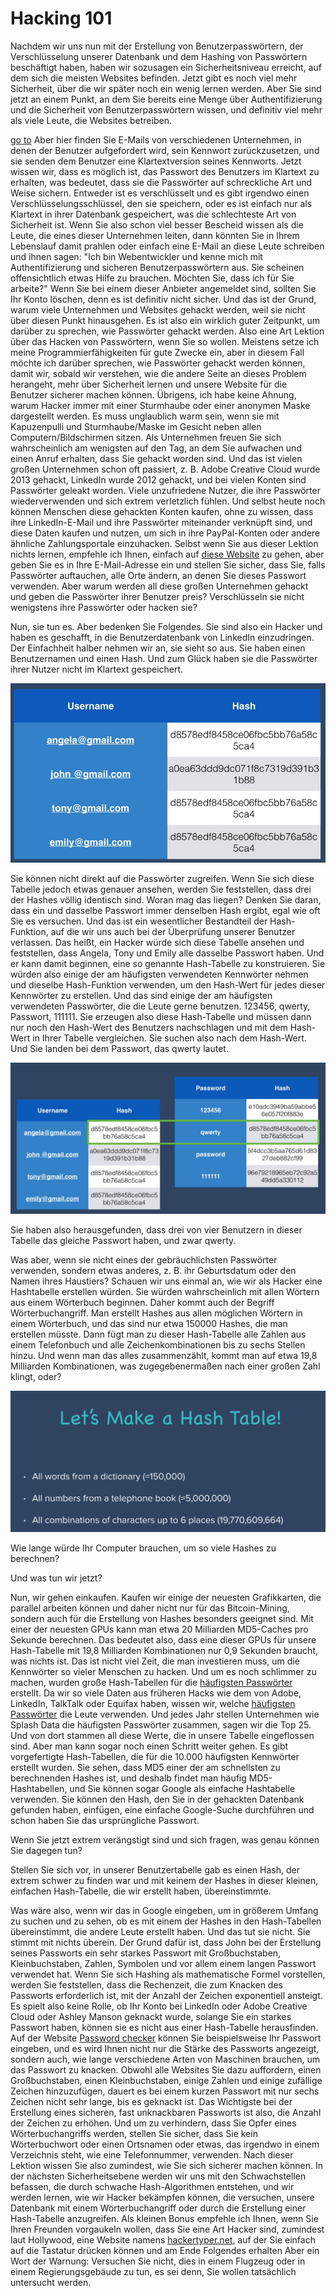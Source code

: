 # Hacking 101

Nachdem wir uns nun mit der Erstellung von Benutzerpasswörtern, der Verschlüsselung unserer Datenbank und dem Hashing von Passwörtern beschäftigt haben, haben wir sozusagen ein Sicherheitsniveau erreicht, auf dem sich die meisten Websites befinden. Jetzt gibt es noch viel mehr Sicherheit, über die wir später noch ein wenig lernen werden. Aber Sie sind jetzt an einem Punkt, an dem Sie bereits eine Menge über Authentifizierung und die Sicherheit von Benutzerpasswörtern wissen, und definitiv viel mehr als viele Leute, die Websites betreiben.

[go to](https://plaintextoffenders.com/)
Aber hier finden Sie E-Mails von verschiedenen Unternehmen, in denen der Benutzer aufgefordert wird, sein Kennwort zurückzusetzen, und sie senden dem Benutzer eine Klartextversion seines Kennworts. Jetzt wissen wir, dass es möglich ist, das Passwort des Benutzers im Klartext zu erhalten, was bedeutet, dass sie die Passwörter auf schreckliche Art und Weise sichern. Entweder ist es verschlüsselt und es gibt irgendwo einen Verschlüsselungsschlüssel, den sie speichern, oder es ist einfach nur als Klartext in ihrer Datenbank gespeichert, was die schlechteste Art von Sicherheit ist. Wenn Sie also schon viel besser Bescheid wissen als die Leute, die eines dieser Unternehmen leiten, dann könnten Sie in Ihrem Lebenslauf damit prahlen oder einfach eine E-Mail an diese Leute schreiben und ihnen sagen: "Ich bin Webentwickler und kenne mich mit Authentifizierung und sicheren Benutzerpasswörtern aus. Sie scheinen offensichtlich etwas Hilfe zu brauchen. Möchten Sie, dass ich für Sie arbeite?"
Wenn Sie bei einem dieser Anbieter angemeldet sind, sollten Sie Ihr Konto löschen, denn es ist definitiv nicht sicher. Und das ist der Grund, warum viele Unternehmen und Websites gehackt werden, weil sie nicht über diesen Punkt hinausgehen. Es ist also ein wirklich guter Zeitpunkt, um darüber zu sprechen, wie Passwörter gehackt werden. Also eine Art Lektion über das Hacken von Passwörtern, wenn Sie so wollen. Meistens setze ich meine Programmierfähigkeiten für gute Zwecke ein, aber in diesem Fall möchte ich darüber sprechen, wie Passwörter gehackt werden können, damit wir, sobald wir verstehen, wie die andere Seite an dieses Problem herangeht, mehr über Sicherheit lernen und unsere Website für die Benutzer sicherer machen können. Übrigens, ich habe keine Ahnung, warum Hacker immer mit einer Sturmhaube oder einer anonymen Maske dargestellt werden. Es muss unglaublich warm sein, wenn sie mit Kapuzenpulli und Sturmhaube/Maske im Gesicht neben allen Computern/Bildschirmen sitzen. Als Unternehmen freuen Sie sich wahrscheinlich am wenigsten auf den Tag, an dem Sie aufwachen und einen Anruf erhalten, dass Sie gehackt worden sind. Und das ist vielen großen Unternehmen schon oft passiert, z. B. Adobe Creative Cloud wurde 2013 gehackt, LinkedIn wurde 2012 gehackt, und bei vielen Konten sind Passwörter geleakt worden. Viele unzufriedene Nutzer, die ihre Passwörter wiederverwenden und sich extrem verletzlich fühlen. Und selbst heute noch können Menschen diese gehackten Konten kaufen, ohne zu wissen, dass ihre LinkedIn-E-Mail und ihre Passwörter miteinander verknüpft sind, und diese Daten kaufen und nutzen, um sich in ihre PayPal-Konten oder andere ähnliche Zahlungsportale einzuhacken. Selbst wenn Sie aus dieser Lektion nichts lernen, empfehle ich Ihnen, einfach auf [diese Website](https://haveibeenpwned.com/) zu gehen, aber geben Sie es in Ihre E-Mail-Adresse ein und stellen Sie sicher, dass Sie, falls Passwörter auftauchen, alle Orte ändern, an denen Sie dieses Passwort verwenden. Aber warum werden all diese großen Unternehmen gehackt und geben die Passwörter ihrer Benutzer preis? Verschlüsseln sie nicht wenigstens ihre Passwörter oder hacken sie?

Nun, sie tun es. Aber bedenken Sie Folgendes. Sie sind also ein Hacker und haben es geschafft, in die Benutzerdatenbank von LinkedIn einzudringen. Der Einfachheit halber nehmen wir an, sie sieht so aus. Sie haben einen Benutzernamen und einen Hash. Und zum Glück haben sie die Passwörter ihrer Nutzer nicht im Klartext gespeichert.

![hashed](./images/hashed.png)

Sie können nicht direkt auf die Passwörter zugreifen. Wenn Sie sich diese Tabelle jedoch etwas genauer ansehen, werden Sie feststellen, dass drei der Hashes völlig identisch sind. Woran mag das liegen? Denken Sie daran, dass ein und dasselbe Passwort immer denselben Hash ergibt, egal wie oft Sie es versuchen. Und das ist ein wesentlicher Bestandteil der Hash-Funktion, auf die wir uns auch bei der Überprüfung unserer Benutzer verlassen. Das heißt, ein Hacker würde sich diese Tabelle ansehen und feststellen, dass Angela, Tony und Emily alle dasselbe Passwort haben. Und er kann damit beginnen, eine so genannte Hash-Tabelle zu konstruieren. Sie würden also einige der am häufigsten verwendeten Kennwörter nehmen und dieselbe Hash-Funktion verwenden, um den Hash-Wert für jedes dieser Kennwörter zu erstellen. Und das sind einige der am häufigsten verwendeten Passwörter, die die Leute gerne benutzen. 123456, qwerty, Passwort, 111111. Sie erzeugen also diese Hash-Tabelle und müssen dann nur noch den Hash-Wert des Benutzers nachschlagen und mit dem Hash-Wert in Ihrer Tabelle vergleichen. Sie suchen also nach dem Hash-Wert. Und Sie landen bei dem Passwort, das qwerty lautet.

![comparison](./images/comparing-hash.png)

Sie haben also herausgefunden, dass drei von vier Benutzern in dieser Tabelle das gleiche Passwort haben, und zwar qwerty.

Was aber, wenn sie nicht eines der gebräuchlichsten Passwörter verwenden, sondern etwas anderes, z. B. ihr Geburtsdatum oder den Namen ihres Haustiers? Schauen wir uns einmal an, wie wir als Hacker eine Hashtabelle erstellen würden. Sie würden wahrscheinlich mit allen Wörtern aus einem Wörterbuch beginnen. Daher kommt auch der Begriff Wörterbuchangriff. Man erstellt Hashes aus allen möglichen Wörtern in einem Wörterbuch, und das sind nur etwa 150000 Hashes, die man erstellen müsste. Dann fügt man zu dieser Hash-Tabelle alle Zahlen aus einem Telefonbuch und alle Zeichenkombinationen bis zu sechs Stellen hinzu. Und wenn man das alles zusammenzählt, kommt man auf etwa 19,8 Milliarden Kombinationen, was zugegebenermaßen nach einer großen Zahl klingt, oder?

![hash-table](./images/hash-table.png)

Wie lange würde Ihr Computer brauchen, um so viele Hashes zu berechnen?

Und was tun wir jetzt?

Nun, wir gehen einkaufen. Kaufen wir einige der neuesten Grafikkarten, die parallel arbeiten können und daher nicht nur für das Bitcoin-Mining, sondern auch für die Erstellung von Hashes besonders geeignet sind. Mit einer der neuesten GPUs kann man etwa 20 Milliarden MD5-Caches pro Sekunde berechnen. Das bedeutet also, dass eine dieser GPUs für unsere Hash-Tabelle mit 19,8 Milliarden Kombinationen nur 0,9 Sekunden braucht, was nichts ist. Das ist nicht viel Zeit, die man investieren muss, um die Kennwörter so vieler Menschen zu hacken. Und um es noch schlimmer zu machen, wurden große Hash-Tabellen für die [häufigsten Passwörter](https://en.wikipedia.org/wiki/List_of_the_most_common_passwords) erstellt. Da wir so viele Daten aus früheren Hacks wie dem von Adobe, LinkedIn, TalkTalk oder Equifax haben, wissen wir, welche [häufigsten Passwörter](https://www.passwordrandom.com/most-popular-passwords) die Leute verwenden. Und jedes Jahr stellen Unternehmen wie Splash Data die häufigsten Passwörter zusammen, sagen wir die Top 25. Und von dort stammen all diese Werte, die in unsere Tabelle eingeflossen sind. Aber man kann sogar noch einen Schritt weiter gehen. Es gibt vorgefertigte Hash-Tabellen, die für die 10.000 häufigsten Kennwörter erstellt wurden. Sie sehen, dass MD5 einer der am schnellsten zu berechnenden Hashes ist, und deshalb findet man häufig MD5-Hashtabellen, und Sie können sogar Google als einfache Hashtabelle verwenden. Sie können den Hash, den Sie in der gehackten Datenbank gefunden haben, einfügen, eine einfache Google-Suche durchführen und schon haben Sie das ursprüngliche Passwort.

Wenn Sie jetzt extrem verängstigt sind und sich fragen, was genau können Sie dagegen tun?

Stellen Sie sich vor, in unserer Benutzertabelle gab es einen Hash, der extrem schwer zu finden war und mit keinem der Hashes in dieser kleinen, einfachen Hash-Tabelle, die wir erstellt haben, übereinstimmte.

Was wäre also, wenn wir das in Google eingeben, um in größerem Umfang zu suchen und zu sehen, ob es mit einem der Hashes in den Hash-Tabellen übereinstimmt, die andere Leute erstellt haben. Und das tut sie nicht. Sie stimmt mit nichts überein. Der Grund dafür ist, dass John bei der Erstellung seines Passworts ein sehr starkes Passwort mit Großbuchstaben, Kleinbuchstaben, Zahlen, Symbolen und vor allem einem langen Passwort verwendet hat. Wenn Sie sich Hashing als mathematische Formel vorstellen, werden Sie feststellen, dass die Rechenzeit, die zum Knacken des Passworts erforderlich ist, mit der Anzahl der Zeichen exponentiell ansteigt. Es spielt also keine Rolle, ob Ihr Konto bei LinkedIn oder Adobe Creative Cloud oder Ashley Manson geknackt wurde, solange Sie ein starkes Passwort haben, können sie es nicht aus einer Hash-Tabelle herausfinden. Auf der Website [Password checker](http://password-checker.online-domain-tools.com/) können Sie beispielsweise Ihr Passwort eingeben, und es wird Ihnen nicht nur die Stärke des Passworts angezeigt, sondern auch, wie lange verschiedene Arten von Maschinen brauchen, um das Passwort zu knacken. Obwohl alle Websites Sie dazu auffordern, einen Großbuchstaben, einen Kleinbuchstaben, einige Zahlen und einige zufällige Zeichen hinzuzufügen, dauert es bei einem kurzen Passwort mit nur sechs Zeichen nicht sehr lange, bis es geknackt ist. Das Wichtigste bei der Erstellung eines sicheren, fast unknackbaren Passworts ist also, die Anzahl der Zeichen zu erhöhen. Und um zu verhindern, dass Sie Opfer eines Wörterbuchangriffs werden, stellen Sie sicher, dass Sie kein Wörterbuchwort oder einen Ortsnamen oder etwas, das irgendwo in einem Verzeichnis steht, wie eine Telefonnummer, verwenden. Nach dieser Lektion wissen Sie also zumindest, wie Sie sich sicherer machen können. In der nächsten Sicherheitsebene werden wir uns mit den Schwachstellen befassen, die durch schwache Hash-Algorithmen entstehen, und wir werden lernen, wie wir Hacker bekämpfen können, die versuchen, unsere Datenbank mit einem Wörterbuchangriff oder durch die Erstellung einer Hash-Tabelle anzugreifen. Als kleinen Bonus empfehle ich Ihnen, wenn Sie Ihren Freunden vorgaukeln wollen, dass Sie eine Art Hacker sind, zumindest laut Hollywood, eine Website namens [hackertyper.net](https://hackertyper.net/), auf der Sie einfach auf die Tastatur drücken können und am Ende Folgendes erhalten
Aber ein Wort der Warnung: Versuchen Sie nicht, dies in einem Flugzeug oder in einem Regierungsgebäude zu tun, es sei denn, Sie wollen tatsächlich untersucht werden.